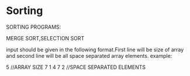 # Sorting
SORTING PROGRAMS:



MERGE SORT,SELECTION SORT



input should be given in the following format.First line will be size of array and second line will be all space separated array elements.
example:

5    //ARRAY SIZE
7 1 4 7 2   //SPACE SEPARATED ELEMENTS 
